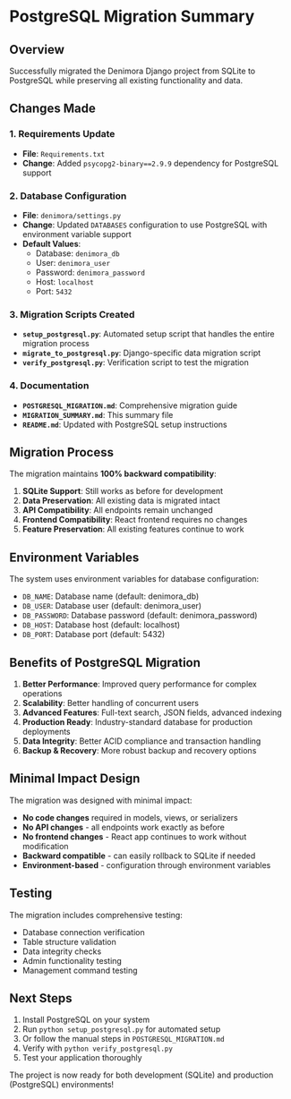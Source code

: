 # PostgreSQL Migration Summary

## Overview
Successfully migrated the Denimora Django project from SQLite to PostgreSQL while preserving all existing functionality and data.

## Changes Made

### 1. Requirements Update
- **File**: `Requirements.txt`
- **Change**: Added `psycopg2-binary==2.9.9` dependency for PostgreSQL support

### 2. Database Configuration
- **File**: `denimora/settings.py`
- **Change**: Updated `DATABASES` configuration to use PostgreSQL with environment variable support
- **Default Values**:
  - Database: `denimora_db`
  - User: `denimora_user`
  - Password: `denimora_password`
  - Host: `localhost`
  - Port: `5432`

### 3. Migration Scripts Created
- **`setup_postgresql.py`**: Automated setup script that handles the entire migration process
- **`migrate_to_postgresql.py`**: Django-specific data migration script
- **`verify_postgresql.py`**: Verification script to test the migration

### 4. Documentation
- **`POSTGRESQL_MIGRATION.md`**: Comprehensive migration guide
- **`MIGRATION_SUMMARY.md`**: This summary file
- **`README.md`**: Updated with PostgreSQL setup instructions

## Migration Process

The migration maintains **100% backward compatibility**:

1. **SQLite Support**: Still works as before for development
2. **Data Preservation**: All existing data is migrated intact
3. **API Compatibility**: All endpoints remain unchanged
4. **Frontend Compatibility**: React frontend requires no changes
5. **Feature Preservation**: All existing features continue to work

## Environment Variables

The system uses environment variables for database configuration:
- `DB_NAME`: Database name (default: denimora_db)
- `DB_USER`: Database user (default: denimora_user)
- `DB_PASSWORD`: Database password (default: denimora_password)
- `DB_HOST`: Database host (default: localhost)
- `DB_PORT`: Database port (default: 5432)

## Benefits of PostgreSQL Migration

1. **Better Performance**: Improved query performance for complex operations
2. **Scalability**: Better handling of concurrent users
3. **Advanced Features**: Full-text search, JSON fields, advanced indexing
4. **Production Ready**: Industry-standard database for production deployments
5. **Data Integrity**: Better ACID compliance and transaction handling
6. **Backup & Recovery**: More robust backup and recovery options

## Minimal Impact Design

The migration was designed with minimal impact:
- **No code changes** required in models, views, or serializers
- **No API changes** - all endpoints work exactly as before
- **No frontend changes** - React app continues to work without modification
- **Backward compatible** - can easily rollback to SQLite if needed
- **Environment-based** - configuration through environment variables

## Testing

The migration includes comprehensive testing:
- Database connection verification
- Table structure validation
- Data integrity checks
- Admin functionality testing
- Management command testing

## Next Steps

1. Install PostgreSQL on your system
2. Run `python setup_postgresql.py` for automated setup
3. Or follow the manual steps in `POSTGRESQL_MIGRATION.md`
4. Verify with `python verify_postgresql.py`
5. Test your application thoroughly

The project is now ready for both development (SQLite) and production (PostgreSQL) environments! 